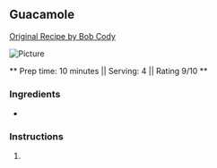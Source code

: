 ## Guacamole

[Original Recipe by Bob Cody](https://www.allrecipes.com/recipe/14231/guacamole/)

![Picture](../img/Link_to_picture)

** Prep time: 10 minutes || Serving: 4 || Rating 9/10 **

### Ingredients

- 

### Instructions

1. 
